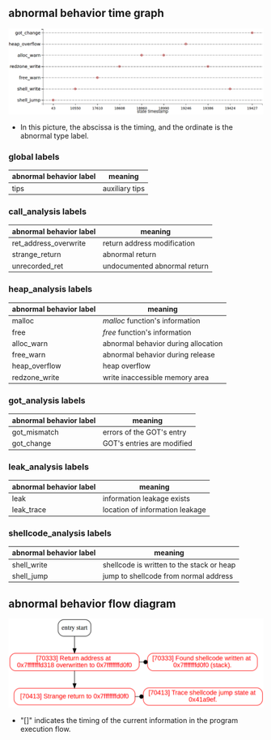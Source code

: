 ## abnormal behavior time graph

<img src="../pic/timing_diagram.png" width = "1000"/>

+ In this picture, the abscissa is the timing, and the ordinate is the abnormal type label.

### global labels

| abnormal behavior label | meaning        |
| ----------------------- | -------------- |
| tips                    | auxiliary tips |

### call_analysis labels

| abnormal behavior label | meaning                      |
| ----------------------- | ---------------------------- |
| ret_address_overwrite   | return address modification  |
| strange_return          | abnormal return              |
| unrecorded_ret          | undocumented abnormal return |

### heap_analysis labels

| abnormal behavior label | meaning                             |
| ----------------------- | ----------------------------------- |
| malloc                  | *malloc* function's information     |
| free                    | *free* function's information       |
| alloc_warn              | abnormal behavior during allocation |
| free_warn               | abnormal behavior during release    |
| heap_overflow           | heap overflow                       |
| redzone_write           | write inaccessible memory area      |

### got_analysis labels

| abnormal behavior label | meaning                    |
| ----------------------- | -------------------------- |
| got_mismatch            | errors of the GOT's entry  |
| got_change              | GOT's entries are modified |

### leak_analysis labels

| abnormal behavior label | meaning                         |
| ----------------------- | ------------------------------- |
| leak                    | information leakage exists      |
| leak_trace              | location of information leakage |

### shellcode_analysis labels

| abnormal behavior label | meaning                                   |
| ----------------------- | ----------------------------------------- |
| shell_write             | shellcode is written to the stack or heap |
| shell_jump              | jump to shellcode from normal address     |

## abnormal behavior flow diagram

<img src="../pic/flow_diagram.png" width = "600"/>

+ "[]" indicates the timing of the current information in the program execution flow.